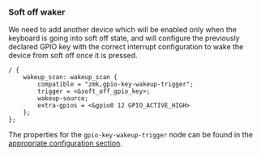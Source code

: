 ### Soft off waker

We need to add another device which will be enabled only when the keyboard is going into soft off state, and will configure the previously declared GPIO key with the correct interrupt configuration to wake the device from soft off once it is pressed.

```dts
/ {
    wakeup_scan: wakeup_scan {
        compatible = "zmk,gpio-key-wakeup-trigger";
        trigger = <&soft_off_gpio_key>;
        wakeup-source;
        extra-gpios = <&gpio0 12 GPIO_ACTIVE_HIGH>
    };
};
```

The properties for the `gpio-key-wakeup-trigger` node can be found in the [appropriate configuration section](../../../config/power.md#gpio-key-wakeup-trigger).
